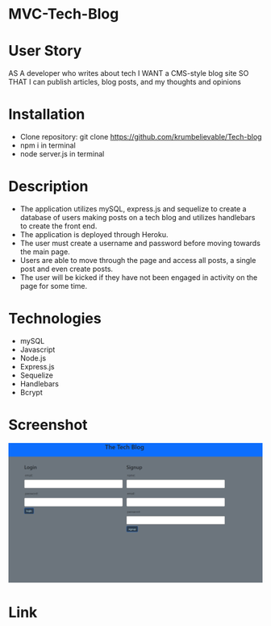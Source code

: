 # MVC-Tech-Blog

# User Story
AS A developer who writes about tech
I WANT a CMS-style blog site
SO THAT I can publish articles, blog posts, and my thoughts and opinions

# Installation
* Clone repository: git clone https://github.com/krumbelievable/Tech-blog
* npm i in terminal
* node server.js in terminal

# Description
* The application utilizes mySQL, express.js and sequelize to create a database of users making posts on a tech blog and utilizes handlebars to create the front end.
* The application is deployed through Heroku.
* The user must create a username and password before moving towards the main page. 
* Users are able to move through the page and access all posts, a single post and even create posts.
* The user will be kicked if they have not been engaged in activity on the page for some time.  


# Technologies
* mySQL 
* Javascript 
* Node.js 
* Express.js 
* Sequelize 
* Handlebars
* Bcrypt

# Screenshot 
![Alt Text](/public/screenshot/Techblog%20screenshot.png)


# Link 